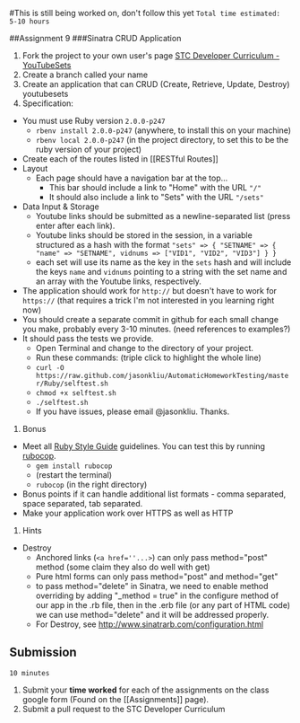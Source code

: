 #This is still being worked on, don't follow this yet
`Total time estimated: 5-10 hours`

##Assignment 9
###Sinatra CRUD Application
1. Fork the project to your own user's page [STC Developer Curriculum - YouTubeSets](https://github.com/yale-stc-developer-curriculum/youtubesets)
1. Create a branch called your name
1. Create an application that can CRUD (Create, Retrieve, Update, Destroy) youtubesets
1. Specification:
  - You must use Ruby version `2.0.0-p247`
    - `rbenv install 2.0.0-p247` (anywhere, to install this on your machine) 
    - `rbenv local 2.0.0-p247` (in the project directory, to set this to be the ruby version of your project)
  - Create each of the routes listed in [[RESTful Routes]]
  - Layout
    - Each page should have a navigation bar at the top...
      - This bar should include a link to "Home" with the URL `"/"`
      - It should also include a link to "Sets" with the URL `"/sets"`
  - Data Input & Storage
    - Youtube links should be submitted as a newline-separated list (press enter after each link).
    - Youtube links should be stored in the session, in a variable structured as a hash with the format `"sets" => { "SETNAME" => { "name" => "SETNAME", vidnums => ["VID1", "VID2", "VID3"] } }`
    - each set will use its name as the key in the `sets` hash and will include the keys `name` and `vidnums` pointing to a string with the set name and an array with the Youtube links, respectively.
  - The application should work for `http://` but doesn't have to work for `https://` (that requires a trick I'm not interested in you learning right now)
  - You should create a separate commit in github for each small change you make, probably every 3-10 minutes. (need references to examples?)
  - It should pass the tests we provide.
    - Open Terminal and change to the directory of your project.
    - Run these commands: (triple click to highlight the whole line)
    - `curl -O https://raw.github.com/jasonkliu/AutomaticHomeworkTesting/master/Ruby/selftest.sh`
    - `chmod +x selftest.sh`
    - `./selftest.sh`
    - If you have issues, please email @jasonkliu. Thanks.
1. Bonus
  - Meet all [Ruby Style Guide](https://github.com/bbatsov/ruby-style-guide) guidelines. You can test this by running [rubocop](https://github.com/bbatsov/rubocop).
    - `gem install rubocop`
    - (restart the terminal)
    - `rubocop` (in the right directory)
  - Bonus points if it can handle additional list formats - comma separated, space separated, tab separated.
  - Make your application work over HTTPS as well as HTTP
1. Hints
  - Destroy
    - Anchored links (`<a href=''...>`) can only pass method="post" method (some claim they also do well with get)
    - Pure html forms can only pass method="post" and method="get"
    - to pass method="delete" in Sinatra, we need to enable method overriding by adding "_method = true" in the configure method of our app in the .rb file, then in the .erb file (or any part of HTML code) we can use method="delete" and it will be addressed properly.
    - For Destroy, see http://www.sinatrarb.com/configuration.html

## Submission
`10 minutes`

1. Submit your **time worked** for each of the assignments on the class google form (Found on the [[Assignments]] page).
2. Submit a pull request to the STC Developer Curriculum